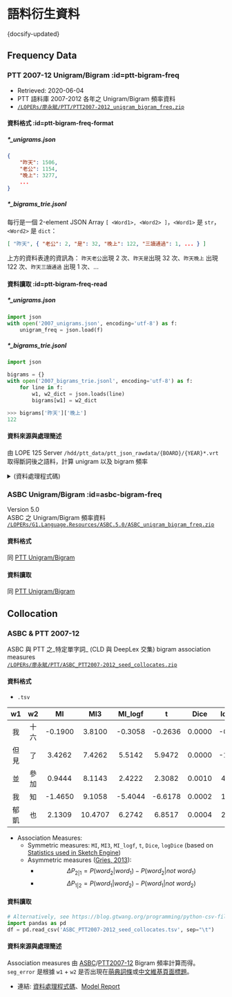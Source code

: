 語料衍生資料
==============================

{docsify-updated}


Frequency Data
------------------------------


### PTT 2007-12 Unigram/Bigram  :id=ptt-bigram-freq

- Retrieved: 2020-06-04
- PTT 語料庫 2007-2012 各年之 Unigram/Bigram 頻率資料
- [`/LOPERs/廖永賦/PTT/PTT2007-2012_unigram_bigram_freq.zip`](https://drive.google.com/file/d/1sbrwwla7V9VjZXG-qTX_zcqxp5xehU-j)


#### 資料格式 :id=ptt-bigram-freq-format

##### *_unigrams.json

```json
{
    "昨天": 1506,
    "老公": 1154,
    "晚上": 3277, 
    ...
}
```

##### *_bigrams_trie.jsonl

每行是一個 2-element JSON Array `[ <Word1>, <Word2> ]`，`<Word1>` 是 `str`，`<Word2>` 是 `dict`：

```json
[ "昨天", { "老公": 2, "是": 32, "晚上": 122, "三讀通過": 1, ... } ]
```

上方的資料表達的資訊為： `昨天老公`出現 2 次、`昨天是`出現 32 次、`昨天晚上` 出現 122 次、`昨天三讀通過` 出現 1 次、...



#### 資料讀取  :id=ptt-bigram-freq-read


##### *_unigrams.json

```python
import json
with open('2007_unigrams.json', encoding='utf-8') as f:
    unigram_freq = json.load(f)
```

##### *_bigrams_trie.jsonl

```python
import json

bigrams = {}
with open('2007_bigrams_trie.jsonl', encoding='utf-8') as f:
    for line in f:
        w1, w2_dict = json.loads(line)
        bigrams[w1] = w2_dict
```

```python
>>> bigrams['昨天']['晚上']
122
```


#### 資料來源與處理簡述

由 LOPE 125 Server `/hdd/ptt_data/ptt_json_rawdata/{BOARD}/{YEAR}*.vrt` 取得斷詞後之語料，計算 unigram 以及 bigram 頻率

<details>
<summary>(資料處理程式碼)</summary>

```python
# vrt2Bigrams.py
import os
import pathlib
import json
from functools import reduce
from bs4 import BeautifulSoup
from nltk import bigrams

def main():
    YEARS =  [2007, 2008, 2009, 2010, 2011, 2012]
    cwd = pathlib.Path(".")
    ptt = pathlib.Path("/hdd/ptt_data/ptt_json_rawdata")
    
    # Convert to bigrams
    for YEAR in YEARS:
        Bigrams = {}

        for fp in ptt.rglob(f"*/{YEAR}/*.vrt"):

            post = vrt2tokens(fp)
            for sent in post:
                
                # Count bigram
                for w1, w2 in bigrams(sent):
                    if w1 not in Bigrams:
                        Bigrams[w1] = {}
                    
                    if w2 not in Bigrams[w1]:
                        Bigrams[w1][w2] = {
                            'freq': 1,
                            'disp': {fp.stem}
                        }
                    else:
                        Bigrams[w1][w2]['freq'] += 1
                        Bigrams[w1][w2]['disp'].add(fp.stem)

            # Write file source log
            with open(f"post_src_{YEARS[0]}-{YEARS[-1]}.log", "a") as f:
                f.write(str(fp))
                f.write('\n')
    
        # Convert docnames to dispersion
        for w1 in Bigrams:
            for w2 in Bigrams[w1]:
                Bigrams[w1][w2]['disp'] = len(Bigrams[w1][w2]['disp'])

        # Save yearly data
        with open(f"{YEAR}_bigrams_trie.json", "w") as f:
            json.dump(Bigrams, f, ensure_ascii=False)

def vrt2tokens(fp):
    with open(fp) as f:
        data = f.read()

    # Extract body & comments
    soup = BeautifulSoup(data, 'lxml')
    body = soup.find(type="body").text.split('\n')
    comments = [tag.text.split('\n') for tag in soup.find_all(type="comment")]
    comments = reduce(lambda x, y: x + ['NEWLINE\tNEWLINE'] +  y, comments, [])

    # Convert to tokens
    post = []
    sent = []
    for tk_tag in body +  ['NEWLINE\tNEWLINE'] + comments:
        if tk_tag != 'NEWLINE\tNEWLINE':
            tk = tk_tag.split('\t')[0]
            if tk != '':
                sent.append(tk)
        else:
            if len(sent) != 0:
                post.append(sent)
                sent = []
    
    return post

if __name__ == "__main__":
    main()
```

</details>


### ASBC Unigram/Bigram  :id=asbc-bigram-freq

Version 5.0  
ASBC 之 Unigram/Bigram 頻率資料  
[`/LOPERs/G1.Language.Resources/ASBC.5.0/ASBC_unigram_bigram_freq.zip`](https://drive.google.com/file/d/1A_mpBlahG_m3REXpIOwG0aUHqVReuoQj)  


#### 資料格式

同 [PTT Unigram/Bigram](#ptt-bigram-freq-format)


#### 資料讀取

同 [PTT Unigram/Bigram](#ptt-bigram-freq-read)



Collocation
------------------------------


### ASBC & PTT 2007-12

ASBC 與 PTT 之_特定單字詞_ (CLD 與 DeepLex 交集) bigram association measures  
[`/LOPERs/廖永賦/PTT/ASBC_PTT2007-2012_seed_collocates.zip`](https://drive.google.com/file/d/1MfKrbY3Qw6mgTsiUfUu-mW2mBRt7RUHe)  


#### 資料格式

- `.tsv`

| w1 | w2 | MI | MI3 | MI_logf | t | Dice | logDice | deltaP21 | deltaP12 | src | seg_error |
|:-:|:-:|:-:|:-:|:-:|:-:|:-:|:-:|:-:|:-:|:-:|:-:|
| 我 | 十六 | -0.1900 | 3.8100 | -0.3058 | -0.2636 | 0.0000 | -0.7011 | 0.0000 | 0.0188 | PTT2010 | FALSE |
| 但見 | 了 | 3.4262 | 7.4262 | 5.5142 | 5.9472 | 0.0000 | -1.1876 | 0.1344 | -0.0140 | PTT2012 | FALSE |
| 並 | 參加 | 0.9444 | 8.1143 | 2.4222 | 2.3082 | 0.0010 | 4.0637 | 0.0003 | 0.0037 | ASBC | FALSE |
| 我 | 知 | -1.4650 | 9.1058 | -5.4044 | -6.6178 | 0.0002 | 1.4788 | -0.0002 | 0.0073 | PTT2012 | TRUE |
| 郁凱 | 也 | 2.1309 | 10.4707 | 6.2742 | 6.8517 | 0.0004 | 2.6542 | 0.0261 | -0.0076 | PTT2011 | FALSE |

- Association Measures:
    - Symmetric measures: `MI`, `MI3`, `MI_logf`, `t`, `Dice`, `logDice` (based on [Statistics used in Sketch Engine](https://www.sketchengine.eu/wp-content/uploads/ske-statistics.pdf))
    - Asymmetric measures ([Gries, 2013](http://www.stgries.info/research/2013_STG_DeltaP&H_IJCL.pdf)): 
        * $$\Delta P_{2|1} = P(word_2|word_1) - P(word_2|not~word_1)$$
        * $$\Delta P_{1|2} = P(word_1|word_2) - P(word_1|not~word_2)$$


#### 資料讀取

```python
# Alternatively, see https://blog.gtwang.org/programming/python-csv-file-reading-and-writing-tutorial
import pandas as pd
df = pd.read_csv('ASBC_PTT2007-2012_seed_collocates.tsv', sep="\t")
```


#### 資料來源與處理簡述

Association measures 由 [ASBC](#asbc-bigram-freq)/[PTT2007-12](#ptt-bigram-freq) Bigram 頻率計算而得。`seg_error` 是根據 `w1` + `w2` 是否出現在[萌典詞條](/lexical-items#萌典詞條)或[中文維基頁面標題](/lexical-items#中文維基標題)。

- 連結: [資料處理程式碼](https://github.com/lopentu/PTT_collocates)、[Model Report](https://lopentu.github.io/PTT_collocates/20200703)

